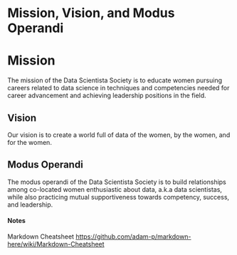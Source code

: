 # Mission, Vision, and Modus Operandi

# Mission

The mission of the Data Scientista Society is to educate women pursuing careers related to data science in techniques and competencies needed for career advancement and achieving leadership positions in the field.

## Vision
Our vision is to create a world full of data of the women, by the women, and for the women.

## Modus Operandi

The modus operandi of the Data Scientista Society is to build relationships among co-located women enthusiastic about data, a.k.a data scientistas, while also practicing mutual supportiveness towards competency, success, and leadership.



#### Notes
Markdown Cheatsheet
https://github.com/adam-p/markdown-here/wiki/Markdown-Cheatsheet
